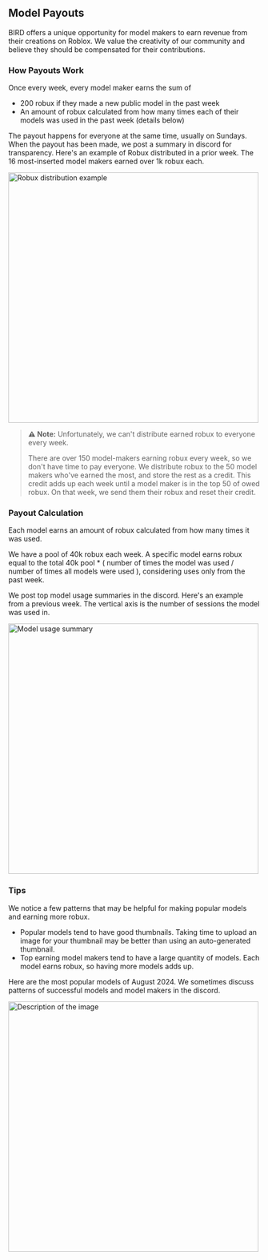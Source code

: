 ## Model Payouts

BIRD offers a unique opportunity for model makers to earn revenue from their creations on Roblox. We value the creativity of our community and believe they should be compensated for their contributions.

### How Payouts Work

Once every week, every model maker earns the sum of
- 200 robux if they made a new public model in the past week
- An amount of robux calculated from how many times each of their models was used in the past week (details below)

The payout happens for everyone at the same time, usually on Sundays. When the payout has been made, we post a summary in discord for transparency. Here's an example of Robux distributed in a prior week. The 16 most-inserted model makers earned over 1k robux each.

<img src="https://github.com/user-attachments/assets/f36490e2-a783-4294-b3b8-38c131565776" alt="Robux distribution example" width="500"/>

> **⚠️ Note:** Unfortunately, we can't distribute earned robux to everyone every week.
> 
> There are over 150 model-makers earning robux every week, so we don't have time to pay everyone.
> We distribute robux to the 50 model makers who've earned the most, and store the rest as a credit.
> This credit adds up each week until a model maker is in the top 50 of owed robux. On that week, we send them their robux and reset their credit.

### Payout Calculation

Each model earns an amount of robux calculated from how many times it was used.

We have a pool of 40k robux each week. A specific model earns robux equal to the total 40k pool * ( number of times the model was used / number of times all models were used ), considering uses only from the past week.

We post top model usage summaries in the discord. Here's an example from a previous week. The vertical axis is the number of sessions the model was used in.

<img src="https://github.com/user-attachments/assets/340e9c46-f908-4bef-b609-db222ad96201" alt="Model usage summary" width="500"/>

### Tips

We notice a few patterns that may be helpful for making popular models and earning more robux.
- Popular models tend to have good thumbnails. Taking time to upload an image for your thumbnail may be better than using an auto-generated thumbnail.
- Top earning model makers tend to have a large quantity of models. Each model earns robux, so having more models adds up.

Here are the most popular models of August 2024. We sometimes discuss patterns of successful models and model makers in the discord.

<img src="https://github.com/user-attachments/assets/98221b5b-f769-4532-9cb7-8ff183a8d2a2" alt="Description of the image" width="500"/>
